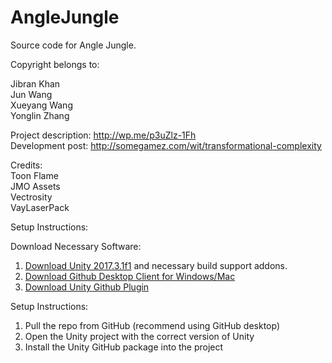 # AngleJungle

Source code for Angle Jungle.

Copyright belongs to:

Jibran Khan <br />
Jun Wang <br />
Xueyang Wang <br />
Yonglin Zhang <br />

Project description: http://wp.me/p3uZlz-1Fh <br />
Development post: http://somegamez.com/wit/transformational-complexity

Credits: <br />
Toon Flame <br />
JMO Assets <br />
Vectrosity <br />
VayLaserPack <br />

Setup Instructions:<br />

Download Necessary Software: <br />

1. [Download Unity 2017.3.1f1](https://unity3d.com/get-unity/download/archive) and necessary build support addons.
2. [Download Github Desktop Client for Windows/Mac](https://desktop.github.com/)
3. [Download Unity Github Plugin](https://github.com/github-for-unity/Unity/releases)

Setup Instructions: <br />
1. Pull the repo from GitHub (recommend using GitHub desktop)
2. Open the Unity project with the correct version of Unity
3. Install the Unity GitHub package into the project
